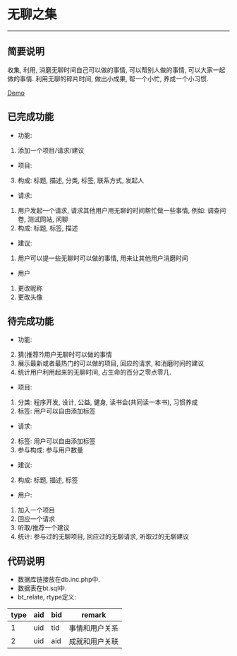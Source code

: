 # 无聊之集
------------

## 简要说明
  收集, 利用, 消磨无聊时间自己可以做的事情, 可以帮别人做的事情, 可以大家一起做的事情.
  利用无聊的碎片时间, 做出小成果, 帮一个小忙, 养成一个小习惯.

  [Demo](http://lazurey.comeze.com/boring-time/)


## 已完成功能

* 功能:
 1. 添加一个项目/请求/建议

* 项目:
 3. 构成: 标题, 描述, 分类, 标签, 联系方式, 发起人

* 请求:
 1. 用户发起一个请求, 请求其他用户用无聊的时间帮忙做一些事情, 例如: 调查问卷, 测试网站, 闲聊
 3. 构成: 标题, 标签, 描述

* 建议:
 1. 用户可以提一些无聊时可以做的事情, 用来让其他用户消磨时间

* 用户
 1. 更改昵称
 2. 更改头像

## 待完成功能

* 功能:
 2. 猜(推荐?)用户无聊时可以做的事情
 3. 展示最新或者最热门的可以做的项目, 回应的请求, 和消磨时间的建议
 4. 统计用户利用起来的无聊时间, 占生命的百分之零点零几. 

* 项目:
 1. 分类: 程序开发, 设计, 公益, 健身, 读书会(共同读一本书), 习惯养成
 2. 标签: 用户可以自由添加标签

* 请求:
 2. 标签: 用户可以自由添加标签
 4. 参与构成: 参与用户数量

* 建议:
 2. 构成: 标题, 描述, 标签

* 用户:
 1. 加入一个项目
 2. 回应一个请求
 3. 听取/推荐一个建议
 4. 统计: 参与过的无聊项目, 回应过的无聊请求, 听取过的无聊建议


## 代码说明

* 数据库链接放在db.inc.php中.
* 数据表在bt.sql中.
* bt_relate, rtype定义:

| type | aid | bid | remark |
| ---- | --- | --- | ------ |
|  1   | uid | tid | 事情和用户关系 |
|  2   | uid | aid | 成就和用户关联 |